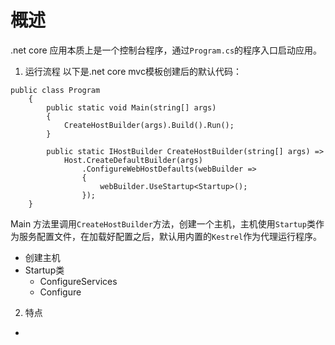 # 概述
.net core 应用本质上是一个控制台程序，通过`Program.cs`的程序入口启动应用。
1. 运行流程
以下是.net core mvc模板创建后的默认代码：
```
public class Program
    {
        public static void Main(string[] args)
        {
            CreateHostBuilder(args).Build().Run();
        }

        public static IHostBuilder CreateHostBuilder(string[] args) =>
            Host.CreateDefaultBuilder(args)
                .ConfigureWebHostDefaults(webBuilder =>
                {
                    webBuilder.UseStartup<Startup>();
                });
    }
```
Main 方法里调用`CreateHostBuilder`方法，创建一个主机，主机使用`Startup`类作为服务配置文件，在加载好配置之后，默认用内置的`Kestrel`作为代理运行程序。

- 创建主机
- Startup类
    + ConfigureServices
    + Configure


2. 特点
- 